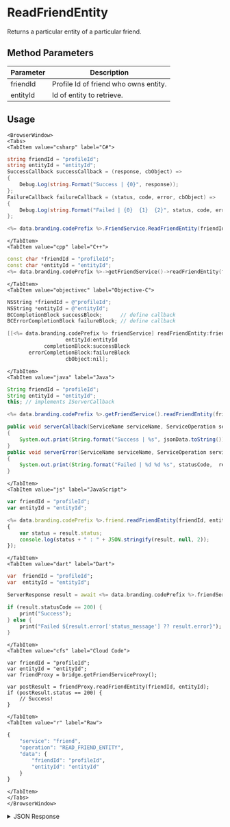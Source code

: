 # ReadFriendEntity

Returns a particular entity of a particular friend.

<PartialServop service_name="friend" operation_name="READ_FRIEND_ENTITY" />

## Method Parameters
Parameter | Description
--------- | -----------
friendId | Profile Id of friend who owns entity.
entityId | Id of entity to retrieve.

## Usage

```mdx-code-block
<BrowserWindow>
<Tabs>
<TabItem value="csharp" label="C#">
```

```csharp
string friendId = "profileId";
string entityId = "entityId";
SuccessCallback successCallback = (response, cbObject) =>
{
    Debug.Log(string.Format("Success | {0}", response));
};
FailureCallback failureCallback = (status, code, error, cbObject) =>
{
    Debug.Log(string.Format("Failed | {0}  {1}  {2}", status, code, error));
};

<%= data.branding.codePrefix %>.FriendService.ReadFriendEntity(friendId, entityId, successCallback, failureCallback);
```

```mdx-code-block
</TabItem>
<TabItem value="cpp" label="C++">
```

```cpp
const char *friendId = "profileId";
const char *entityId = "entityId";
<%= data.branding.codePrefix %>->getFriendService()->readFriendEntity(friendId, entityId, this);
```

```mdx-code-block
</TabItem>
<TabItem value="objectivec" label="Objective-C">
```

```objectivec
NSString *friendId = @"profileId";
NSString *entityId = @"entityId";
BCCompletionBlock successBlock;      // define callback
BCErrorCompletionBlock failureBlock; // define callback

[[<%= data.branding.codePrefix %> friendService] readFriendEntity:friendId
                   entityId:entityId
            completionBlock:successBlock
       errorCompletionBlock:failureBlock
                   cbObject:nil];
```

```mdx-code-block
</TabItem>
<TabItem value="java" label="Java">
```

```java
String friendId = "profileId";
String entityId = "entityId";
this; // implements IServerCallback

<%= data.branding.codePrefix %>.getFriendService().readFriendEntity(friendId, entityId, this);

public void serverCallback(ServiceName serviceName, ServiceOperation serviceOperation, JSONObject jsonData)
{
    System.out.print(String.format("Success | %s", jsonData.toString()));
}
public void serverError(ServiceName serviceName, ServiceOperation serviceOperation, int statusCode, int reasonCode, String jsonError)
{
    System.out.print(String.format("Failed | %d %d %s", statusCode,  reasonCode, jsonError.toString()));
}
```

```mdx-code-block
</TabItem>
<TabItem value="js" label="JavaScript">
```

```javascript
var friendId = "profileId";
var entityId = "entityId";

<%= data.branding.codePrefix %>.friend.readFriendEntity(friendId, entityId, result =>
{
	var status = result.status;
	console.log(status + " : " + JSON.stringify(result, null, 2));
});
```

```mdx-code-block
</TabItem>
<TabItem value="dart" label="Dart">
```

```dart
var  friendId = "profileId";
var  entityId = "entityId";

ServerResponse result = await <%= data.branding.codePrefix %>.friendService.readFriendEntity(friendId:friendId, entityId:entityId);

if (result.statusCode == 200) {
    print("Success");
} else {
    print("Failed ${result.error['status_message'] ?? result.error}");
}
```

```mdx-code-block
</TabItem>
<TabItem value="cfs" label="Cloud Code">
```

```cfscript
var friendId = "profileId";
var entityId = "entityId";
var friendProxy = bridge.getFriendServiceProxy();

var postResult = friendProxy.readFriendEntity(friendId, entityId);
if (postResult.status == 200) {
    // Success!
}
```

```mdx-code-block
</TabItem>
<TabItem value="r" label="Raw">
```

```r
{
	"service": "friend",
	"operation": "READ_FRIEND_ENTITY",
	"data": {
		"friendId": "profileId",
		"entityId": "entityId"
	}
}
```

```mdx-code-block
</TabItem>
</Tabs>
</BrowserWindow>
```

<details>
<summary>JSON Response</summary>

```json
{
    "status": 200,
    "data": {
        "entityId": "a3abc2ad-13ee-47a8-86a5-9c0a83f90314",
        "entityType": "PlayerData",
        "version": 1,
        "data": {
            "ACCOUNT_CREATION_TIME": 1353011574029,
            "ALL_TIME_SCORE": 1090560,
            "FIRST_PLAY_TIME": 1372781536842
        },
        "acl": {
            "other": 1
        },
        "createdAt": 1372901559406,
        "updatedAt": 1372901559406
    }
}
```
</details>

